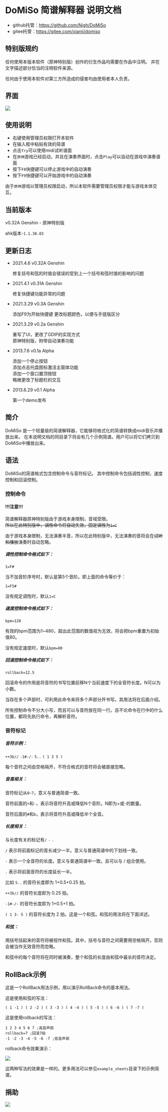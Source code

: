 DoMiSo 简谱解释器 说明文档
==================

- github托管：https://github.com/Nigh/DoMiSo
- gitee托管：https://gitee.com/xianii/domiso

特别版规约
------------------
任何使用本版本软件（原神特别版）创作的衍生作品均需要在作品中注明。
并在文字描述部分恰当的注明软件来源。

任何由于使用本软件对第三方所造成的侵害均由使用者本人负责。

## 界面

![](assets/screenshot.png)

使用说明
------------------
- 右键使用管理员权限打开本软件
- 在输入框中粘贴有效的简谱
- 点击`Try`可以使用midi试听谱面
- 在`原神`游戏已经启动，并且在演奏界面时，点击`Play`可以自动在游戏中演奏谱面
- 按下`F8`快捷键可以停止游戏中的自动演奏
- 按下`F9`快捷键可以开始游戏中的自动演奏

由于`原神`游戏以管理员权限启动，所以本软件需要管理员权限才能与游戏本体交互。


当前版本
------------------
v0.32A Genshin - 原神特别版

ahk版本-`1.1.30.03`

更新日志
------------------

- 2021.4.6 v0.32A Genshin

  修复括号和弦的时值会错误的受到上一个括号和弦时值的影响的问题

- 2021.4.1 v0.31A Genshin

  修复快捷键功能异常的问题

- 2021.3.29 v0.3A Genshin

  添加F9为开始快捷键
  更改标题颜色，以便与手搓版区分

- 2021.3.29 v0.2a Genshin

  重写了UI，更改了GDIP的实现方式  
  原神特别版，附带自动演奏功能

- 2013.7.6 v0.1a Alpha 

  添加一个停止按钮  
  添加点击托盘图标激活主窗体功能  
  添加一个窗口置顶按钮  
  略微更改了标题栏的交互

- 2013.6.29 v0.1 Alpha

  第一个demo发布

简介
------------------
DoMiSo 是一个轻量级的简谱解释器，它能够将格式化的简谱转换成midi音乐并播放出来。
在本说明文档的同目录下将会有几个示例简谱。用户可以将它们拷贝到DoMiSo中播放出来。

语法
------------------
DoMiSo的简谱格式包含控制命令与音符标记。
其中控制命令包括调性控制，速度控制和回滚控制。

### 控制命令 ###

#### !!!注意!!!
简谱解释器原神特别版由于游戏本身限制，音域受限。  
~~所以在此特别版中，调性命令将自动失效，固定调性为`1=C`~~

由于游戏本身限制，无法演奏半音，所以在此特别版中，无法演奏的音将会在~~试听和播放~~演奏时自动忽略。

##### 调性控制命令格式如下：

`1=F#`

当不加音阶序号时，默认是第5个音阶。即上面的命令等价于：

`1=F5#`

没有规定调性时，默认`1=C`

##### 速度控制命令格式如下：

`bpm=120`

有效的bpm范围为1~480，超出此范围的数值视为无效，将会把bpm重置为初始值80。

没有规定速度时，默认`bpm=80`

##### 回滚控制命令格式如下：

`rollback=12.5`

回滚命令的作用是将音符的书写位置前移N个当前速度下的全音符长度。N可以为小数。

当存在多个声部时，可利用此命令来将多个声部分开书写。其用法将在后面介绍。

所有控制命令不分大小写，而且可以与音符放在同一行。且不论命令在行中的什么位置，都将先执行命令，再解析音符。

### 音符标记 ###

##### 音符示例： #####

`++3b//` `-1#-/-` `5..` `( 1 3 5 )`

每个音符之间由空格隔开，不符合格式的音符将会被直接忽略。

##### 音高相关： #####

音符标记从`0~7`，意义与普通简谱一致。

音符前面的`+`和`-`，表示将音符升高或降低N个音阶。N即为+或-的数量。

音符后面的`#`和`b`，表示将音符升高或降低半个全音。

##### 长度相关： #####

与长度有关的标记有`/` `-` `.`

`/` 表示将前面标记的音长减少一半。意义与普通简谱中的下划线一致。

`-` 表示一个全音符的长度。意义与普通简谱中一致。且可以与 / 组合使用。

`.` 表示将前面音符的长度延长一半。

比如 `5..` 的音符长度即为 1+0.5+0.25 拍。

`++3b//` 的音符长度即为 0.25 拍。

`-1#-/-` 的音符长度即为 1+0.5+1 拍。

`( 1 3- 5 )` 的音符长度为 2 拍。这是一个和弦。和弦的用法将在下面详述。

##### 和弦： #####
用括号括起来的音符将被视作和弦。其中，括号与音符之间需要用空格隔开。否则会被当作无效音符而忽略。

和弦中的每个音符将在同时被演奏，整个和弦的长度由和弦中最长的音符决定。

RollBack示例
------------------
这是一个RollBack用法示例，用以演示RollBack命令的基本用法。

这是使用和弦的写法：

    ( 1 -1 ) ( 2 -2 ) ( 3 -3 ) ( 4 -4 ) ( 5 -5 ) ( 6 -6 ) ( 7 -7 )

这是使用rollback的写法：

    1 2 3 4 5 6 7 ;高音声部
    rollback=7 ;回滚7拍
    -1 -2 -3 -4 -5 -6 -7 ;低音声部

rollback命令效果演示：

![](assets/rollback.gif)

这两种写法的效果是一样的。更多用法可以参见`example_sheets`目录下的示例简谱。

捐助
------------------
![](assets/afdian.webp)
